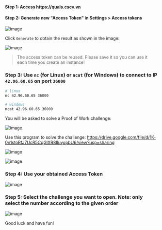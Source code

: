 #### Step 1: Access https://quals.cscv.vn

#### Step 2: Generate new "Access Token" in Settings > Access tokens


![image](https://i.imgur.com/mvGSfUV.png)

Click `Generate` to obtain the result as shown in the image:

![image](https://i.imgur.com/B7wFjJf.png)

> The access token can be reused. Please save it so you can use it each time you create an instance!

### Step 3: Use `nc` (for Linux) or `ncat` (for Windows) to connect to IP `42.96.60.65` on port `36000`

```bash
# linux
nc 42.96.60.65 36000
```

```bash
# windows
ncat 42.96.60.65 36000
```

You will be asked to solve a Proof of Work challenge:

![image](https://i.imgur.com/7SLBUlk.png)

Use this program to solve the challenge: https://drive.google.com/file/d/1K-0n1stoBfJ7UcR5CqGlXB8IluyopbU6/view?usp=sharing

![image](https://i.imgur.com/w3fQwXK.png)

![image](https://i.imgur.com/rrh9IdM.png)

### Step 4: Use your obtained Access Token

![image](https://i.imgur.com/oduz7dQ.png)

### Step 5: Select the challenge you want to open. Note: only select the number according to the given order

![image](https://i.imgur.com/qfLyIl7.png)

Good luck and have fun!
